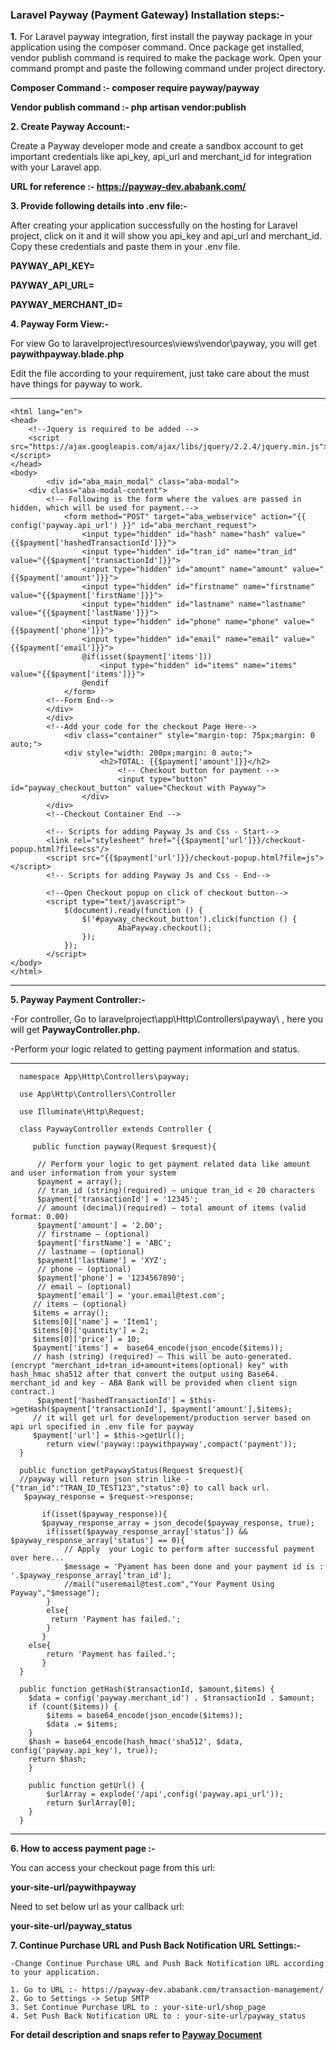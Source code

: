 
### **Laravel Payway (Payment Gateway) Installation steps:-**

**1.** For Laravel payway integration, first install the payway package in your application  using the composer command. Once package get installed, vendor publish command is required to make the package work. Open your command prompt and paste the following command under project directory.
   
**Composer Command :-  composer require payway/payway** 

**Vendor publish command :- php artisan vendor:publish**

**2. Create Payway Account:-**
     
Create a Payway developer mode and create a sandbox account to get important credentials like  api_key, api_url and merchant_id for integration with your Laravel app.

**URL for reference :- https://payway-dev.ababank.com/**

**3. Provide following details into .env file:-** 

After creating your application successfully on the hosting for Laravel project, click on it and it will show you api_key and api_url and merchant_id. Copy these credentials and paste them in your .env file.

**PAYWAY_API_KEY=**

**PAYWAY_API_URL=**

**PAYWAY_MERCHANT_ID=**
     
**4. Payway Form View:-**

For view Go to  laravelproject\resources\views\vendor\payway\, you will get **paywithpayway.blade.php**

Edit the file according to your requirement, just take care about the must have things for payway to work.

-----------------------------------------------------------------------------------------------

 	<html lang="en">
	<head>
		<!--Jquery is required to be added -->
		<script src="https://ajax.googleapis.com/ajax/libs/jquery/2.2.4/jquery.min.js"></script>
	</head>
	<body>
    		<div id="aba_main_modal" class="aba-modal">		
		<div class="aba-modal-content">
    		<!-- Following is the form where the values are passed in hidden, which will be used for payment.-->
            	<form method="POST" target="aba_webservice" action="{{ config('payway.api_url') }}" id="aba_merchant_request">
                	<input type="hidden" id="hash" name="hash" value="{{$payment['hashedTransactionId']}}">
                	<input type="hidden" id="tran_id" name="tran_id" value="{{$payment['transactionId']}}">
                	<input type="hidden" id="amount" name="amount" value="{{$payment['amount']}}">
                	<input type="hidden" id="firstname" name="firstname" value="{{$payment['firstName']}}">
                	<input type="hidden" id="lastname" name="lastname" value="{{$payment['lastName']}}">
                	<input type="hidden" id="phone" name="phone" value="{{$payment['phone']}}">
                	<input type="hidden" id="email" name="email" value="{{$payment['email']}}">
                	@if(isset($payment['items']))
                    	<input type="hidden" id="items" name="items" value="{{$payment['items']}}">
                	@endif    
            	</form>
    		<!--Form End-->        
        	</div>
    		</div>
    		<!--Add your code for the checkout Page Here-->
    			<div class="container" style="margin-top: 75px;margin: 0 auto;">
           		<div style="width: 200px;margin: 0 auto;">
                    	<h2>TOTAL: {{$payment['amount']}}</h2>
                    		<!-- Checkout button for payment -->
                    		<input type="button" id="payway_checkout_button" value="Checkout with Payway">
            		</div>
    		</div>
    		<!--Checkout Container End -->

    		<!-- Scripts for adding Payway Js and Css - Start-->
    		<link rel="stylesheet" href="{{$payment['url']}}/checkout-popup.html?file=css"/>
    		<script src="{{$payment['url']}}/checkout-popup.html?file=js"></script>
    		<!-- Scripts for adding Payway Js and Css - End-->
    
    		<!--Open Checkout popup on click of checkout button-->
    		<script type="text/javascript">
        	    $(document).ready(function () {
                	$('#payway_checkout_button').click(function () {
                        	AbaPayway.checkout();
                	});
        	    });
    		</script>   
	</body>
	</html>
--------------------------------------------------------------------------------------------------
        
**5. Payway Payment Controller:-**
     
-For controller, Go to laravelproject\app\Http\Controllers\payway\ , here you will get **PaywayController.php.**

-Perform your logic related to getting payment information and status.    
     
--------------------------------------------------------------------------------------------

      namespace App\Http\Controllers\payway;
      
      use App\Http\Controllers\Controller
 
      use Illuminate\Http\Request;
 
      class PaywayController extends Controller {
 
         public function payway(Request $request){
    
          // Perform your logic to get payment related data like amount and user information from your system
          $payment = array();
          // tran_id (string)(required) – unique tran_id < 20 characters 
          $payment['transactionId'] = '12345'; 
          // amount (decimal)(required) – total amount of items (valid format: 0.00) 
          $payment['amount'] = '2.00';  
          // firstname – (optional) 
          $payment['firstName'] = 'ABC';    
          // lastname – (optional) 
          $payment['lastName'] = 'XYZ';  
          // phone – (optional)
          $payment['phone'] = '1234567890'; 
          // email – (optional) 
          $payment['email'] = 'your.email@test.com';   
         // items – (optional)
    	 $items = array();
    	 $items[0]['name'] = 'Item1';
     	 $items[0]['quantity'] = 2;
    	 $items[0]['price'] = 10;
         $payment['items'] =  base64_encode(json_encode($items));
    	 // hash (string) (required) – This will be auto-generated. (encrypt "merchant_id+tran_id+amount+items(optional) key" with 	             hash_hmac sha512 after that convert the output using Base64. merchant_id and key - ABA Bank will be provided when client sign contract.)
          $payment['hashedTransactionId'] = $this->getHash($payment['transactionId'], $payment['amount'],$items);   
         // it will get url for developement/production server based on api url specified in .env file for payway
         $payment['url'] = $this->getUrl();
    		return view('payway::paywithpayway',compact('payment'));
      }
      
      public function getPaywayStatus(Request $request){        
      //payway will return json strin like - {"tran_id":"TRAN_ID_TEST123","status":0} to call back url.
       $payway_response = $request->response;
	   
	       if(isset($payway_response)){
		   $payway_response_array = json_decode($payway_response, true);
		    if(isset($payway_response_array['status']) && $payway_response_array['status'] == 0){
			    // Apply  your Logic to perform after successful payment over here... 
			    $message = 'Pyament has been done and your payment id is : '.$payway_response_array['tran_id'];
			    //mail("useremail@test.com","Your Payment Using Payway","$message");
		    }
		    else{
			 return 'Payment has failed.';
		    }
	       }
		else{
		    return 'Payment has failed.';
	       }
      }
 
      public function getHash($transactionId, $amount,$items) {  
		$data = config('payway.merchant_id') . $transactionId . $amount;
		if (count($items)) {
		    $items = base64_encode(json_encode($items));
		    $data .= $items;
		}
		$hash = base64_encode(hash_hmac('sha512', $data, config('payway.api_key'), true));
		return $hash;
    	}
   
        public function getUrl() {   
        	$urlArray = explode('/api',config('payway.api_url'));
        	return $urlArray[0];
    	}
      }
---------------------------------------------------------------------------------
    
**6. How to access payment page :-**

You can access your checkout page from this url:

**your-site-url/paywithpayway**

Need to set below url as your callback url:

**your-site-url/payway_status**

    
**7. Continue Purchase URL and Push Back Notification URL Settings:-**

    -Change Continue Purchase URL and Push Back Notification URL according to your application.
    
    1. Go to URL :- https://payway-dev.ababank.com/transaction-management/
    2. Go to Settings -> Setup SMTP
    3. Set Continue Purchase URL to : your-site-url/shop_page
    4. Set Push Back Notification URL to : your-site-url/payway_status
    
**For detail description and snaps refer to [Payway Document](https://github.com/shah-shreya/payway-test-package/blob/master/PaywayDocument.docx)**  












 


